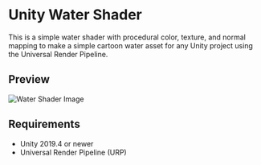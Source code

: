 # Unity Water Shader

This is a simple water shader with procedural color, texture, and normal mapping to make a simple cartoon water asset for any Unity project using the Universal Render Pipeline.

## Preview

![Water Shader Image](https://i.imgur.com/fLhVG89.png)

## Requirements

* Unity 2019.4 or newer
* Universal Render Pipeline (URP)
